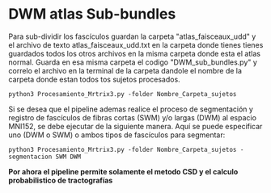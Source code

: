 # DWM atlas Sub-bundles

Para sub-dividir los fascículos guardan la carpeta "atlas_faisceaux_udd" y el archivo de texto atlas_faisceaux_udd.txt en la carpeta donde tienes tienes guardados todos los otros archivos en la misma carpeta donde esta el atlas normal. Guarda en esa misma carpeta el codigo "DWM_sub_bundles.py" y correlo el archivo en la terminal de la carpeta dandole el nombre de la carpeta donde estan todos tos sujetos procesados.



```
python3 Procesamiento_Mrtrix3.py -folder Nombre_Carpeta_sujetos
```

Si se desea que el pipeline ademas realice el proceso de segmentación y registro de fascículos de fibras cortas (SWM) y/o largas (DWM) al espacio MNI152, se debe ejecutar de la siguiente manera. Aquí se puede especificar uno (DWM o SWM) o ambos tipos de fascículos para segmentar:

```
python3 Procesamiento_Mrtrix3.py -folder Nombre_Carpeta_sujetos -segmentacion SWM DWM
```


**Por ahora el pipeline permite solamente el metodo CSD y el calculo probabilistico de tractografías**
